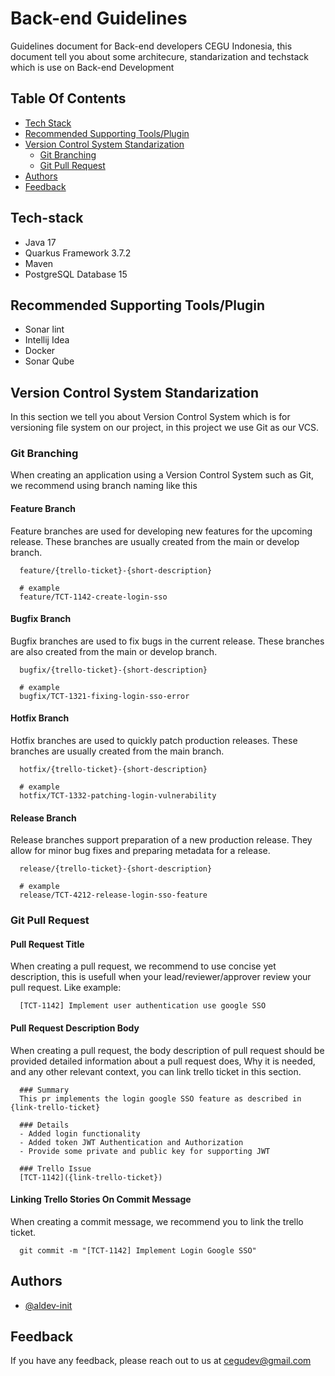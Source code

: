 # Back-end Guidelines
Guidelines document for Back-end developers CEGU Indonesia, this document tell you about some architecure, standarization and techstack which is use on Back-end Development

## Table Of Contents
- [Tech Stack](https://github.com/CEGUDEV/Back-end-Guidelines/blob/main/README.md#tech-stack)
- [Recommended Supporting Tools/Plugin](https://github.com/CEGUDEV/Back-end-Guidelines/blob/main/README.md#recommended-supporting-toolsplugin)
- [Version Control System Standarization](https://github.com/CEGUDEV/Back-end-Guidelines/blob/main/README.md#version-control-system-standarization)
  - [Git Branching](https://github.com/CEGUDEV/Back-end-Guidelines/blob/main/README.md#git-branching)
  - [Git Pull Request](https://github.com/CEGUDEV/Back-end-Guidelines/blob/main/README.md#git-pull-request)
- [Authors](https://github.com/CEGUDEV/Back-end-Guidelines/blob/main/README.md#authors)
- [Feedback](https://github.com/CEGUDEV/Back-end-Guidelines/blob/main/README.md#feedback)

## Tech-stack
- Java 17
- Quarkus Framework 3.7.2
- Maven
- PostgreSQL Database 15

## Recommended Supporting Tools/Plugin
- Sonar lint
- Intellij Idea
- Docker
- Sonar Qube

## Version Control System Standarization
In this section we tell you about Version Control System which is for versioning file system on our project, in this project we use Git as our VCS.
### Git Branching
When creating an application using a Version Control System such as Git, we recommend using branch naming like this
#### Feature Branch
Feature branches are used for developing new features for the upcoming release. These branches are usually created from the main or develop branch.
```git
  feature/{trello-ticket}-{short-description}

  # example
  feature/TCT-1142-create-login-sso
```
#### Bugfix Branch
Bugfix branches are used to fix bugs in the current release. These branches are also created from the main or develop branch.
```git
  bugfix/{trello-ticket}-{short-description}

  # example
  bugfix/TCT-1321-fixing-login-sso-error
```
#### Hotfix Branch
Hotfix branches are used to quickly patch production releases. These branches are usually created from the main branch.
```git
  hotfix/{trello-ticket}-{short-description}

  # example
  hotfix/TCT-1332-patching-login-vulnerability
```
#### Release Branch
Release branches support preparation of a new production release. They allow for minor bug fixes and preparing metadata for a release.
```git
  release/{trello-ticket}-{short-description}

  # example
  release/TCT-4212-release-login-sso-feature
```
### Git Pull Request
#### Pull Request Title
When creating a pull request, we recommend to use concise yet description, this is usefull when your lead/reviewer/approver review your pull request. Like example:
```git
  [TCT-1142] Implement user authentication use google SSO
```
#### Pull Request Description Body
When creating a pull request, the body description of pull request should be provided detailed information about a pull request does, Why it is needed, and any other relevant context, you can link trello ticket in this section.
```git
  ### Summary
  This pr implements the login google SSO feature as described in {link-trello-ticket}

  ### Details
  - Added login functionality
  - Added token JWT Authentication and Authorization
  - Provide some private and public key for supporting JWT

  ### Trello Issue
  [TCT-1142]({link-trello-ticket})
```
#### Linking Trello Stories On Commit Message
When creating a commit message, we recommend you to link the trello ticket.
```git
  git commit -m "[TCT-1142] Implement Login Google SSO"
```
## Authors
- [@aldev-init](https://github.com/aldev-init)

## Feedback

If you have any feedback, please reach out to us at cegudev@gmail.com
